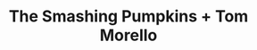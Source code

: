 ---
layout: post
category: concert
title: The Smashing Pumpkins + Tom Morello
artists: 
- The Smashing Pumpkins
- Tom Morello
place: 
- Bercy
altplace:
- Accor Arena
country: France
city: Paris
---